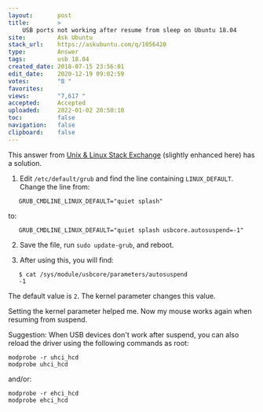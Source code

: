 ```yaml
---
layout:       post
title:        >
    USB ports not working after resume from sleep on Ubuntu 18.04
site:         Ask Ubuntu
stack_url:    https://askubuntu.com/q/1056420
type:         Answer
tags:         usb 18.04
created_date: 2018-07-15 23:56:01
edit_date:    2020-12-19 09:02:59
votes:        "8 "
favorites:    
views:        "7,617 "
accepted:     Accepted
uploaded:     2022-01-02 20:50:10
toc:          false
navigation:   false
clipboard:    false
---
```


This answer from [Unix & Linux Stack Exchange][1] (slightly enhanced here) has a solution.

1. Edit `/etc/default/grub` and find the line containing `LINUX_DEFAULT`. Change the line from:

``` 
   GRUB_CMDLINE_LINUX_DEFAULT="quiet splash"

```

   to:

``` 
   GRUB_CMDLINE_LINUX_DEFAULT="quiet splash usbcore.autosuspend=-1"

```

2. Save the file, run `sudo update-grub`, and reboot.

3. After using this, you will find:

``` 
   $ cat /sys/module/usbcore/parameters/autosuspend
   -1

```

   The default value is `2`. The kernel parameter changes this value.

Setting the kernel parameter helped me. Now my mouse works again when resuming from suspend.

Suggestion: When USB devices don't work after suspend, you can also reload the driver using the following commands as root:

``` 
modprobe -r uhci_hcd
modprobe uhci_hcd

```

and/or:

``` 
modprobe -r ehci_hcd
modprobe ehci_hcd

```


  [1]: https://unix.stackexchange.com/a/342953/322816

